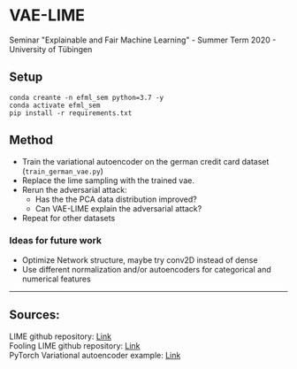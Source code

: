 # VAE-LIME
Seminar "Explainable and Fair Machine Learning" - Summer Term 2020 - University of Tübingen  

## Setup
```
conda creante -n efml_sem python=3.7 -y  
conda activate efml_sem  
pip install -r requirements.txt  
```  

## Method
* Train the variational autoencoder on the german credit card dataset (``train_german_vae.py``)
* Replace the lime sampling with the trained vae.
* Rerun the adversarial attack:
    * Has the the PCA data distribution improved? 
    * Can VAE-LIME explain the adversarial attack?
* Repeat for other datasets

### Ideas for future work
* Optimize Network structure, maybe try conv2D instead of dense
* Use different normalization and/or autoencoders for categorical and numerical features
---
## Sources:  
LIME github repository: [Link](https://github.com/marcotcr/lime)  
Fooling LIME github repository: [Link](https://github.com/dylan-slack/Fooling-LIME-SHAP)  
PyTorch Variational autoencoder example: [Link](https://github.com/pytorch/examples/tree/master/vae)  
